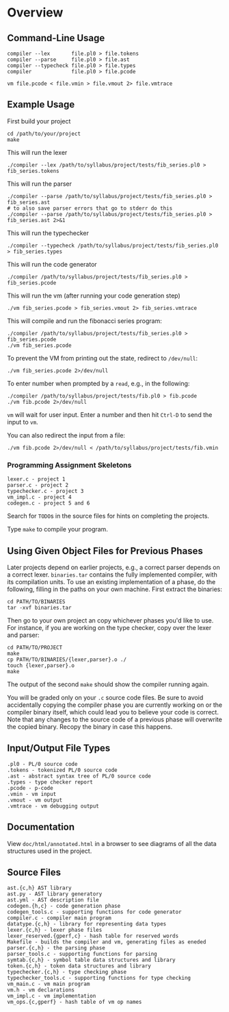 # Overview

## Command-Line Usage

    compiler --lex       file.pl0 > file.tokens
    compiler --parse     file.pl0 > file.ast
    compiler --typecheck file.pl0 > file.types
    compiler             file.pl0 > file.pcode

    vm file.pcode < file.vmin > file.vmout 2> file.vmtrace

## Example Usage

First build your project

    cd /path/to/your/project
    make

This will run the lexer

    ./compiler --lex /path/to/syllabus/project/tests/fib_series.pl0 > fib_series.tokens

This will run the parser

    ./compiler --parse /path/to/syllabus/project/tests/fib_series.pl0 > fib_series.ast
    # to also save parser errors that go to stderr do this
    ./compiler --parse /path/to/syllabus/project/tests/fib_series.pl0 > fib_series.ast 2>&1

This will run the typechecker

    ./compiler --typecheck /path/to/syllabus/project/tests/fib_series.pl0 > fib_series.types

This will run the code generator

    ./compiler /path/to/syllabus/project/tests/fib_series.pl0 > fib_series.pcode

This will run the vm (after running your code generation step)

    ./vm fib_series.pcode > fib_series.vmout 2> fib_series.vmtrace

This will compile and run the fibonacci series program:

    ./compiler /path/to/syllabus/project/tests/fib_series.pl0 > fib_series.pcode
    ./vm fib_series.pcode

To prevent the VM from printing out the state, redirect to `/dev/null`:

    ./vm fib_series.pcode 2>/dev/null

To enter number when prompted by a `read`, e.g., in the following:

    ./compiler /path/to/syllabus/project/tests/fib.pl0 > fib.pcode
    ./vm fib.pcode 2>/dev/null

`vm` will wait for user input.  Enter a number and then hit `Ctrl-D`
to send the input to `vm`.

You can also redirect the input from a file:

    ./vm fib.pcode 2>/dev/null < /path/to/syllabus/project/tests/fib.vmin

### Programming Assignment Skeletons

    lexer.c - project 1
    parser.c - project 2
    typechecker.c - project 3
    vm_impl.c - project 4
    codegen.c - project 5 and 6

Search for `TODO`s in the source files for hints on completing the
projects.

Type `make` to compile your program.

## Using Given Object Files for Previous Phases

Later projects depend on earlier projects, e.g., a correct parser
depends on a correct lexer.  `binaries.tar` contains the fully
implemented compiler, with its compilation units.  To use an existing
implementation of a phase, do the following, filling in the paths on
your own machine.  First extract the binaries:

    cd PATH/TO/BINARIES
    tar -xvf binaries.tar

Then go to your own project an copy whichever phases you'd like to
use.  For instance, if you are working on the type checker, copy over
the lexer and parser:

    cd PATH/TO/PROJECT
    make
    cp PATH/TO/BINARIES/{lexer,parser}.o ./
    touch {lexer,parser}.o
    make

The output of the second `make` should show the compiler running
again.

You will be graded only on your `.c` source code files.  Be sure to
avoid accidentally copying the compiler phase you are currently
working on or the compiler binary itself, which could lead you to believe your code is correct.
Note that any changes to the source code of a previous phase will
overwrite the copied binary.  Recopy the binary in case this happens.

## Input/Output File Types

    .pl0 - PL/0 source code
    .tokens - tokenized PL/0 source code
    .ast - abstract syntax tree of PL/0 source code
    .types - type checker report
    .pcode - p-code
    .vmin - vm input
    .vmout - vm output
    .vmtrace - vm debugging output

## Documentation

View `doc/html/annotated.html` in a browser to see diagrams of all the
data structures used in the project.

## Source Files

    ast.{c,h} AST library
    ast.py - AST library generatory
    ast.yml - AST description file
    codegen.{h,c} - code generation phase
    codegen_tools.c - supporting functions for code generator
    compiler.c - compiler main program
    datatype.{c,h} - library for representing data types
    lexer.{c,h} - lexer phase files
    lexer_reserved.{gperf,c} - hash table for reserved words
    Makefile - builds the compiler and vm, generating files as eneded
    parser.{c,h} - the parsing phase
    parser_tools.c - supporting functions for parsing
    symtab.{c,h} - symbol table data structures and library
    token.{c,h} - token data structures and library
    typechecker.{c,h} - type checking phase
    typechecker_tools.c - supporting functions for type checking
    vm_main.c - vm main program
    vm.h - vm declarations
    vm_impl.c - vm implementation
    vm_ops.{c,gperf} - hash table of vm op names
